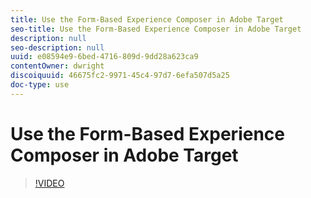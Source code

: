 ```yaml
---
title: Use the Form-Based Experience Composer in Adobe Target
seo-title: Use the Form-Based Experience Composer in Adobe Target
description: null
seo-description: null
uuid: e08594e9-6bed-4716-809d-9dd28a623ca9
contentOwner: dwright
discoiquuid: 46675fc2-9971-45c4-97d7-6efa507d5a25
doc-type: use
---
```


# Use the Form-Based Experience Composer in Adobe Target

>[!VIDEO](https://video.tv.adobe.com/v/17390/?quality=12)